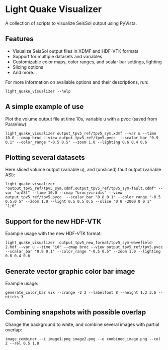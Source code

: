 # Light Quake Visualizer

A collection of scripts to visualize SeisSol output using PyVista.

## Features

- Visualize SeisSol output files in XDMF and HDF-VTK formats
- Support for multiple datasets and variables
- Customizable color maps, color ranges, and scalar bar settings, lighting
- Slicing options
- And more...

For more information on available options and their descriptions, run:

```
light_quake_visualizer --help
```


## A simple example of use

Plot the volume output file at time 10s, variable u with a pvcc (saved from ParaView):

```
light_quake_visualizer output_tpv5_ref/tpv5_sym.xdmf --var u --time 10.0 --cmap broc --view output_tpv5_ref/tpv5.pvcc  --scalar_bar "0.9 0.1" --color_range "-0.5 0.5" --zoom 1.0 --lighting 0.6 0.4 0.6
```

## Plotting several datasets

Here sliced volume output (variable u), and (unsliced) fault output (variable ASl):

```
light_quake_visualizer  "output_tpv5_ref/tpv5_sym.xdmf;output_tpv5_ref/tpv5_sym-fault.xdmf" --var "u;ASl" --time 10.0 --cmap "broc;viridis" --view output_tpv5_ref/tpv5.pvcc  --scalar_bar "0.8 0.1" --color_range "-0.5 0.5;0 5" --zoom 1.0 --light 0.5 0.5 0.5 --slice "0 0 -2000 0 0 1" "1;0"
```

## Support for the new HDF-VTK

Example usage with the new HDF-VTK format:
```
light_quake_visualizer  output_tpv5_new_format/tpv5_sym-wavefield-2.hdf --var u --time "i0" --cmap broc --view output_tpv5_ref/tpv5.pvcc  --scalar_bar "0.9 0.1" --color_range "-0.5 0.5" --zoom 1.0 --lighting 0.6 0.4 0.6
```

## Generate vector graphic color bar image

Example usage:

```
generate_color_bar vik --crange -2 2 --labelfont 8 --height 1.2 3.6 --nticks 3
```

## Combining snapshots with possible overlap

Change the background to white, and combine several images with partial overlap:

```
image_combiner --i image1.png image2.png --o combined_image.png --col 2 --rel 0.5 1.0
```
